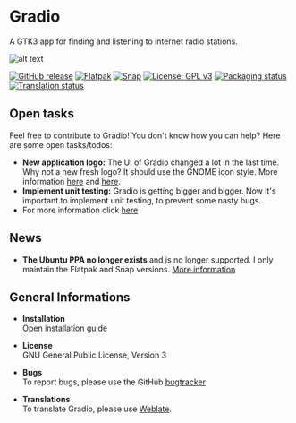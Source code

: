 # Gradio
A GTK3 app for finding and listening to internet radio stations.

![alt text](https://raw.githubusercontent.com/haecker-felix/gradio/master/data/icons/hicolor/256x256/apps/de.haeckerfelix.gradio.png "Logo")

[![GitHub release](https://img.shields.io/github/release/haecker-felix/gradio.svg)](https://github.com/haecker-felix/gradio/releases/)
[![Flatpak](
https://img.shields.io/badge/flatpak-download-brightgreen.svg)](https://flathub.org/repo/appstream/de.haeckerfelix.gradio.flatpakref)
[![Snap](
https://img.shields.io/badge/snap-download-brightgreen.svg)](https://snapcraft.io/gradio/)
[![License: GPL v3](https://img.shields.io/badge/License-GPL%20v3-blue.svg)](https://www.gnu.org/licenses/gpl-3.0)
[![Packaging status](https://repology.org/badge/tiny-repos/gradio.svg)](https://repology.org/metapackage/gradio)
[![Translation status](https://hosted.weblate.org/widgets/gradio/-/svg-badge.svg)](https://hosted.weblate.org/engage/gradio/?utm_source=widget)


## Open tasks
Feel free to contribute to Gradio! You don't know how you can help? Here are some open tasks/todos:
* **New application logo:** The UI of Gradio changed a lot in the last time. Why not a new fresh logo? It should use the GNOME icon style. More information [here](https://developer.gnome.org/hig/stable/icons-and-artwork.html.en) and [here](http://tango.freedesktop.org/Tango_Icon_Theme_Guidelines).
* **Implement unit testing:** Gradio is getting bigger and bigger. Now it's important to implement unit testing, to prevent some nasty bugs.
* For more information click [here](https://github.com/haecker-felix/gradio/blob/master/docs/CONTRIBUTING.md)



## News
* **The Ubuntu PPA no longer exists** and is no longer supported. I only maintain the Flatpak and Snap versions.
[More information](https://github.com/haecker-felix/gradio/wiki/Install-Gradio)



## General Informations
* **Installation**  
[Open installation guide](https://github.com/haecker-felix/gradio/wiki/Install-Gradio)

* **License**  
GNU General Public License, Version 3

* **Bugs**  
To report bugs, please use the GitHub [bugtracker](https://github.com/haecker-felix/gradio/issues)

* **Translations**  
To translate Gradio, please use [Weblate](https://hosted.weblate.org/engage/gradio/).
